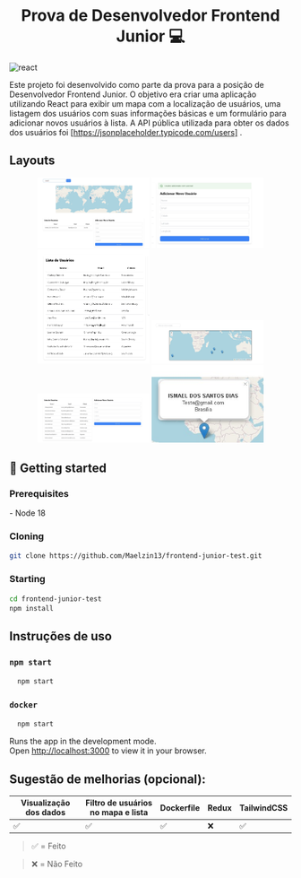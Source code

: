 <h1 align="center" style="font-weight: bold;">Prova de Desenvolvedor Frontend Junior 💻</h1>

[REACT__BADGE]: https://img.shields.io/badge/React-005CFE?style=for-the-badge&logo=react
![react][REACT__BADGE]


Este projeto foi desenvolvido como parte da prova para a posição de Desenvolvedor Frontend Junior. O objetivo era criar uma aplicação utilizando React para exibir um mapa com a localização de usuários, uma listagem dos usuários com suas informações básicas e um formulário para adicionar novos usuários à lista. A API pública utilizada para obter os dados dos usuários foi 
[https://jsonplaceholder.typicode.com/users] .


## Layouts

<p align="center">
  <img src="https://github.com/Maelzin13/frontend-junior-test/blob/main/public/assets/img/filter.jpeg" width="200" alt="Filtro">
  <img src="https://github.com/Maelzin13/frontend-junior-test/blob/main/public/assets/img/addUser.jpeg" width="200" alt="Novo Usuário">
  <img src="https://github.com/Maelzin13/frontend-junior-test/blob/main/public/assets/img/ListUserAdd.jpeg" width="200" alt="Lista de Usuários">
  <img src="https://github.com/Maelzin13/frontend-junior-test/blob/main/public/assets/img/map.jpeg" width="200" alt="Mapa">
  <img src="https://github.com/Maelzin13/frontend-junior-test/blob/main/public/assets/img/listAndForm.jpeg" width="200" alt="Lista e Formulário">
  <img src="https://github.com/Maelzin13/frontend-junior-test/blob/main/public/assets/img/mapnewUser.jpeg" width="200" alt="Mapa com Usuário">
</p>


<h2 id="started">🚀 Getting started</h2>

<h3>Prerequisites</h3>
- Node 18
<h3>Cloning</h3>

```bash
git clone https://github.com/Maelzin13/frontend-junior-test.git
```

<h3>Starting</h3>

```bash
cd frontend-junior-test
npm install
```
## Instruções de uso

### `npm start`
```bash
  npm start
```
### `docker`
```bash
  npm start
```

Runs the app in the development mode.\
Open [http://localhost:3000](http://localhost:3000) to view it in your browser.



## Sugestão de melhorias (opcional):

| Visualização dos dados | Filtro de usuários no mapa e lista | Dockerfile | Redux | TailwindCSS |
| ---------------------- | --------------------------------- | ---------- | ----- | ----------- |
| ✅                      | ✅                                 | ✅         | ❌    | ✅          |


> ✅ = Feito

> ❌ = Não Feito


